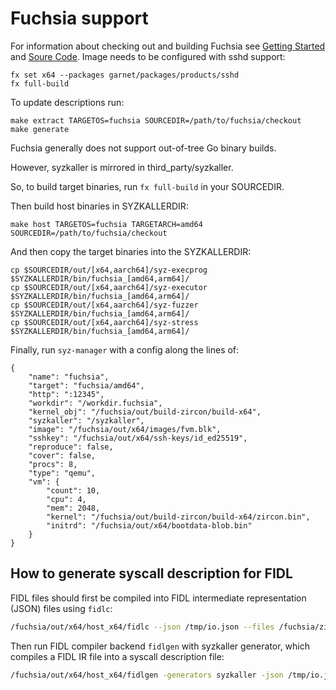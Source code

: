 # Fuchsia support

For information about checking out and building Fuchsia see
[Getting Started](https://fuchsia.googlesource.com/docs/+/master/getting_started.md)
and [Soure Code](https://fuchsia.googlesource.com/docs/+/master/development/source_code/README.md).
Image needs to be configured with sshd support:
```
fx set x64 --packages garnet/packages/products/sshd
fx full-build
```

To update descriptions run:
```
make extract TARGETOS=fuchsia SOURCEDIR=/path/to/fuchsia/checkout
make generate
```

Fuchsia generally does not support out-of-tree Go binary builds.

However, syzkaller is mirrored in third_party/syzkaller.

So, to build target binaries, run `fx full-build` in your SOURCEDIR.

Then build host binaries in SYZKALLERDIR:

```
make host TARGETOS=fuchsia TARGETARCH=amd64 SOURCEDIR=/path/to/fuchsia/checkout
```

And then copy the target binaries into the SYZKALLERDIR:

```
cp $SOURCEDIR/out/[x64,aarch64]/syz-execprog $SYZKALLERDIR/bin/fuchsia_[amd64,arm64]/
cp $SOURCEDIR/out/[x64,aarch64]/syz-executor $SYZKALLERDIR/bin/fuchsia_[amd64,arm64]/
cp $SOURCEDIR/out/[x64,aarch64]/syz-fuzzer $SYZKALLERDIR/bin/fuchsia_[amd64,arm64]/
cp $SOURCEDIR/out/[x64,aarch64]/syz-stress $SYZKALLERDIR/bin/fuchsia_[amd64,arm64]/
```

Finally, run `syz-manager` with a config along the lines of:
```
{
	"name": "fuchsia",
	"target": "fuchsia/amd64",
	"http": ":12345",
	"workdir": "/workdir.fuchsia",
	"kernel_obj": "/fuchsia/out/build-zircon/build-x64",
	"syzkaller": "/syzkaller",
	"image": "/fuchsia/out/x64/images/fvm.blk",
	"sshkey": "/fuchsia/out/x64/ssh-keys/id_ed25519",
	"reproduce": false,
	"cover": false,
	"procs": 8,
	"type": "qemu",
	"vm": {
		"count": 10,
		"cpu": 4,
		"mem": 2048,
		"kernel": "/fuchsia/out/build-zircon/build-x64/zircon.bin",
		"initrd": "/fuchsia/out/x64/bootdata-blob.bin"
	}
}
```


## How to generate syscall description for FIDL

FIDL files should first be compiled into FIDL intermediate representation (JSON) files using `fidlc`:

```bash
/fuchsia/out/x64/host_x64/fidlc --json /tmp/io.json --files /fuchsia/zircon/system/fidl/fuchsia-io/io.fidl
```

Then run FIDL compiler backend `fidlgen` with syzkaller generator, which compiles a FIDL IR file into a syscall description file:

```bash
/fuchsia/out/x64/host_x64/fidlgen -generators syzkaller -json /tmp/io.json -output-base fidl_io -include-base fidl_io
```
